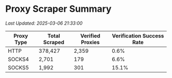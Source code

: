 # Proxy Scraper Summary

_Last Updated: 2025-03-06 21:33:00_

| Proxy Type | Total Scraped | Verified Proxies | Verification Success Rate |
|------------|--------------|------------------|--------------------------|
| HTTP | 378,427 | 2,359 | 0.6% |
| SOCKS4 | 2,701 | 179 | 6.6% |
| SOCKS5 | 1,992 | 301 | 15.1% |
